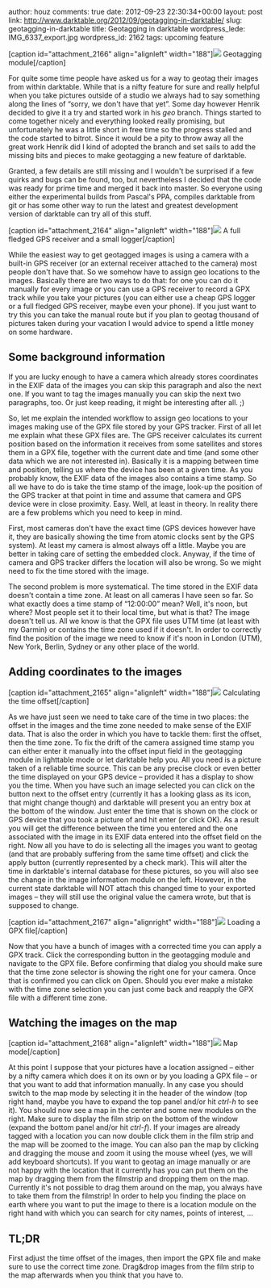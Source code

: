 author: houz
comments: true
date: 2012-09-23 22:30:34+00:00
layout: post
link: http://www.darktable.org/2012/09/geotagging-in-darktable/
slug: geotagging-in-darktable
title: Geotagging in darktable
wordpress_lede: IMG_6337_export.jpg
wordpress_id: 2162
tags: upcoming feature

[caption id="attachment_2166" align="alignleft" width="188"][![](http://www.darktable.org/wp-content/uploads/2012/09/geotagging_module-188x62.jpg)](http://www.darktable.org/2012/09/geotagging-in-darktable/geotagging_module/) Geotagging module[/caption]

For quite some time people have asked us for a way to geotag their images from within darktable. While that is a nifty feature for sure and really helpful when you take pictures outside of a studio we always had to say something along the lines of “sorry, we don't have that yet”. Some day however Henrik decided to give it a try and started work in his _geo_ branch. Things started to come together nicely and everything looked really promising, but unfortunately he was a little short in free time so the progress stalled and the code started to bitrot. Since it would be a pity to throw away all the great work Henrik did I kind of adopted the branch and set sails to add the missing bits and pieces to make geotagging a new feature of darktable.

Granted, a few details are still missing and I wouldn't be surprised if a few quirks and bugs can be found, too, but nevertheless I decided that the code was ready for prime time and merged it back into master. So everyone using either the experimental builds from Pascal's PPA, compiles darktable from git or has some other way to run the latest and greatest development version of darktable can try all of this stuff.

[caption id="attachment_2164" align="alignleft" width="188"][![](http://www.darktable.org/wp-content/uploads/2012/09/gps_devices-188x125.jpg)](http://www.darktable.org/2012/09/geotagging-in-darktable/gps_devices/) A full fledged GPS receiver and a small logger[/caption]

While the easiest way to get geotagged images is using a camera with a built-in GPS receiver (or an external receiver attached to the camera) most people don't have that. So we somehow have to assign geo locations to the images. Basically there are two ways to do that: for one you can do it manually for every image or you can use a GPS receiver to record a GPX track while you take your pictures (you can either use a cheap GPS logger or a full fledged GPS receiver, maybe even your phone). If you just want to try this you can take the manual route but if you plan to geotag thousand of pictures taken during your vacation I would advice to spend a little money on some hardware.


## Some background information


If you are lucky enough to have a camera which already stores coordinates in the EXIF data of the images you can skip this paragraph and also the next one. If you want to tag the images manually you can skip the next two paragraphs, too. Or just keep reading, it might be interesting after all. ;)

So, let me explain the intended workflow to assign geo locations to your images making use of the GPX file stored by your GPS tracker. First of all let me explain what these GPX files are. The GPS receiver calculates its current position based on the information it receives from some satellites and stores them in a GPX file, together with the current date and time (and some other data which we are not interested in). Basically it is a mapping between time and position, telling us where the device has been at a given time. As you probably know, the EXIF data of the images also contains a time stamp. So all we have to do is take the time stamp of the image, look-up the position of the GPS tracker at that point in time and assume that camera and GPS device were in close proximity. Easy. Well, at least in theory. In reality there are a few problems which you need to keep in mind.

First, most cameras don't have the exact time (GPS devices however have it, they are basically showing the time from atomic clocks sent by the GPS system). At least my camera is almost always off a little. Maybe you are better in taking care of setting the embedded clock. Anyway, if the time of camera and GPS tracker differs the location will also be wrong. So we might need to fix the time stored with the image.

The second problem is more systematical. The time stored in the EXIF data doesn't contain a time zone. At least on all cameras I have seen so far. So what exactly does a time stamp of “12:00:00” mean? Well, it's noon, but where? Most people set it to their local time, but what is that? The image doesn't tell us. All we know is that the GPX file uses UTM time (at least with my Garmin) or contains the time zone used if it doesn't. In order to correctly find the position of the image we need to know if it's noon in London (UTM), New York, Berlin, Sydney or any other place of the world.


## Adding coordinates to the images


[caption id="attachment_2165" align="alignleft" width="188"][![](http://www.darktable.org/wp-content/uploads/2012/09/geotagging_offset-188x99.jpg)](http://www.darktable.org/2012/09/geotagging-in-darktable/geotagging_offset/) Calculating the time offset[/caption]

As we have just seen we need to take care of the time in two places: the offset in the images and the time zone needed to make sense of the EXIF data. That is also the order in which you have to tackle them: first the offset, then the time zone. To fix the drift of the camera assigned time stamp you can either enter it manually into the offset input field in the geotagging module in lighttable mode or let darktable help you. All you need is a picture taken of a reliable time source. This can be any precise clock or even better the time displayed on your GPS device – provided it has a display to show you the time. When you have such an image selected you can click on the button next to the offset entry (currently it has a looking glass as its icon, that might change though) and darktable will present you an entry box at the bottom of the window. Just enter the time that is shown on the clock or GPS device that you took a picture of and hit enter (or click OK). As a result you will get the difference between the time you entered and the one associated with the image in its EXIF data entered into the offset field on the right. Now all you have to do is selecting all the images you want to geotag (and that are probably suffering from the same time offset) and click the apply button (currently represented by a check mark). This will alter the time in darktable's internal database for these pictures, so you will also see the change in the image information module on the left. However, in the current state darktable will NOT attach this changed time to your exported images – they will still use the original value the camera wrote, but that is supposed to change.

[caption id="attachment_2167" align="alignright" width="188"][![](http://www.darktable.org/wp-content/uploads/2012/09/geotagging_gpx-188x184.jpg)](http://www.darktable.org/2012/09/geotagging-in-darktable/geotagging_gpx/) Loading a GPX file[/caption]

Now that you have a bunch of images with a corrected time you can apply a GPX track. Click the corresponding button in the geotagging module and navigate to the GPX file. Before confirming that dialog you should make sure that the time zone selector is showing the right one for your camera. Once that is confirmed you can click on Open. Should you ever make a mistake with the time zone selection you can just come back and reapply the GPX file with a different time zone.


## Watching the images on the map


[caption id="attachment_2168" align="alignleft" width="188"][![](http://www.darktable.org/wp-content/uploads/2012/09/geotagging_map-188x99.jpg)](http://www.darktable.org/2012/09/geotagging-in-darktable/geotagging_map/) Map mode[/caption]

At this point I suppose that your pictures have a location assigned – either by a nifty camera which does it on its own or by you loading a GPX file – or that you want to add that information manually. In any case you should switch to the map mode by selecting it in the header of the window (top right hand, maybe you have to expand the top panel and/or hit _ctrl-h_ to see it). You should now see a map in the center and some new modules on the right. Make sure to display the film strip on the bottom of the window (expand the bottom panel and/or hit _ctrl-f_). If your images are already tagged with a location you can now double click them in the film strip and the map will be zoomed to the image. You can also pan the map by clicking and dragging the mouse and zoom it using the mouse wheel (yes, we will add keyboard shortcuts). If you want to geotag an image manually or are not happy with the location that it currently has you can put them on the map by dragging them from the filmstrip and dropping them on the map. Currently it's not possible to drag them around on the map, you always have to take them from the filmstrip! In order to help you finding the place on earth where you want to put the image to there is a location module on the right hand with which you can search for city names, points of interest, …


## TL;DR


First adjust the time offset of the images, then import the GPX file and make sure to use the correct time zone. Drag&drop images from the film strip to the map afterwards when you think that you have to.

